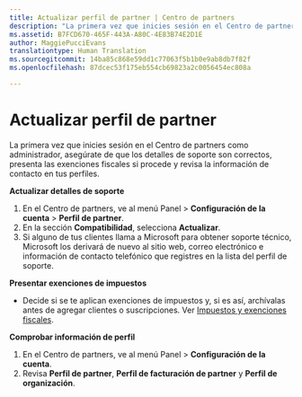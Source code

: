 ```yaml
---
title: Actualizar perfil de partner | Centro de partners
description: "La primera vez que inicies sesión en el Centro de partners como administrador, asegúrate de que los detalles de soporte son correctos, presenta las exenciones fiscales si procede y revisa la información de contacto en tus perfiles."
ms.assetid: B7FCD670-465F-443A-A80C-4E83B74E2D1E
author: MaggiePucciEvans
translationtype: Human Translation
ms.sourcegitcommit: 14ba85c868e59dd1c77063f5b1b0e9ab8db7f82f
ms.openlocfilehash: 87dcec53f175eb554cb69823a2c0056454ec808a

---
```


# Actualizar perfil de partner


La primera vez que inicies sesión en el Centro de partners como administrador, asegúrate de que los detalles de soporte son correctos, presenta las exenciones fiscales si procede y revisa la información de contacto en tus perfiles.

**Actualizar detalles de soporte**

1.  En el Centro de partners, ve al menú Panel &gt; **Configuración de la cuenta** &gt; **Perfil de partner**.
2.  En la sección **Compatibilidad**, selecciona **Actualizar**.
3.  Si alguno de tus clientes llama a Microsoft para obtener soporte técnico, Microsoft los derivará de nuevo al sitio web, correo electrónico e información de contacto telefónico que registres en la lista del perfil de soporte.

**Presentar exenciones de impuestos**

-   Decide si se te aplican exenciones de impuestos y, si es así, archívalas antes de agregar clientes o suscripciones. Ver [Impuestos y exenciones fiscales](tax-and-tax-exemptions.md).

**Comprobar información de perfil**

1.  En el Centro de partners, ve al menú Panel &gt; **Configuración de la cuenta**.
2.  Revisa **Perfil de partner**, **Perfil de facturación de partner** y **Perfil de organización**.

 

 






<!--HONumber=Nov16_HO4-->


